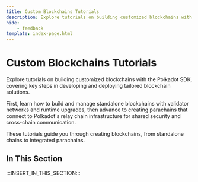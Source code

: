 ```yaml
---
title: Custom Blockchains Tutorials
description: Explore tutorials on building customized blockchains with the Polkadot SDK, covering key steps in developing and deploying tailored blockchain solutions.
hide: 
    - feedback
template: index-page.html
---
```


# Custom Blockchains Tutorials

Explore tutorials on building customized blockchains with the Polkadot SDK, covering key steps in developing and deploying tailored blockchain solutions.

First, learn how to build and manage standalone blockchains with validator networks and runtime upgrades, then advance to creating parachains that connect to Polkadot's relay chain infrastructure for shared security and cross-chain communication.

These tutorials guide you through creating blockchains, from standalone chains to integrated parachains. 

## In This Section

:::INSERT_IN_THIS_SECTION:::